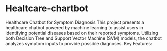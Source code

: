 # Healtcare-chartbot
Healthcare Chatbot for Symptom Diagnosis  This project presents a healthcare chatbot powered by machine learning to assist users in identifying potential diseases based on their reported symptoms. Utilizing both Decision Tree and Support Vector Machine (SVM) models, the chatbot analyzes symptom inputs to provide possible diagnoses.  Key Features:
